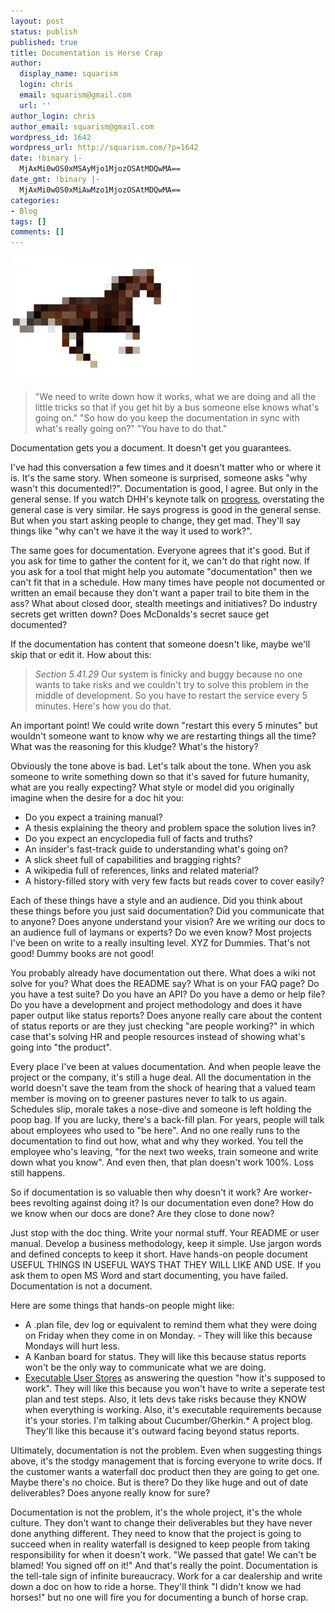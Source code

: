 ```yaml
---
layout: post
status: publish
published: true
title: Documentation is Horse Crap
author:
  display_name: squarism
  login: chris
  email: squarism@gmail.com
  url: ''
author_login: chris
author_email: squarism@gmail.com
wordpress_id: 1642
wordpress_url: http://squarism.com/?p=1642
date: !binary |-
  MjAxMi0wOS0xMSAyMjo1MjozOSAtMDQwMA==
date_gmt: !binary |-
  MjAxMi0wOS0xMiAwMzo1MjozOSAtMDQwMA==
categories:
- Blog
tags: []
comments: []
---
```

![](/uploads/2012/09/doc_horse_crap-300x199.png "doc_horse_crap")

> "We need to write down how it works, what we are doing and all the little tricks so that if you get hit by a bus someone else knows what's going on."
> "So how do you keep the documentation in sync with what's really going on?"
> "You have to do that."

Documentation gets you a document.  It doesn't get you guarantees.

I've had this conversation a few times and it doesn't matter who or where it is.  It's the same story.  When someone is surprised, someone asks "why wasn't this documented!?".  Documentation is good, I agree.  But only in the general sense.  If you watch DHH's keynote talk on [progress](http://www.youtube.com/watch?v=VOFTop3AMZ8), overstating the general case is very similar.  He says progress is good in the general sense.  But when you start asking people to change, they get mad.  They'll say things like "why can't we have it the way it used to work?".

The same goes for documentation.  Everyone agrees that it's good. But if you ask for time to gather the content for it, we can't do that right now.  If you ask for a tool that might help you automate "documentation" then we can't fit that in a schedule.  How many times have people not documented or written an email because they don't want a paper trail to bite them in the ass? What about closed door, stealth meetings and initiatives? Do industry secrets get written down? Does McDonalds's secret sauce get documented?

If the documentation has content that someone doesn't like, maybe we'll skip that or edit it. How about this:

> _Section 5.41.29_
> Our system is finicky and buggy because no one wants to take risks and we couldn't try to solve this problem in the middle of development. So you have to restart the service every 5 minutes. Here's how you do that.

An important point! We could write down "restart this every 5 minutes" but wouldn't someone want to know why we are restarting things all the time? What was the reasoning for this kludge? What's the history?

Obviously the tone above is bad. Let's talk about the tone. When you ask someone to write something down so that it's saved for future humanity, what are you really expecting? What style or model did you originally imagine when the desire for a doc hit you:

*   Do you expect a training manual?
*   A thesis explaining the theory and problem space the solution lives in?
*   Do you expect an encyclopedia full of facts and truths?
*   An insider's fast-track guide to understanding what's going on?
*   A slick sheet full of capabilities and bragging rights?
*   A wikipedia full of references, links and related material?
*   A history-filled story with very few facts but reads cover to cover easily?</p>

Each of these things have a style and an audience.  Did you think about these things before you just said documentation? Did you communicate that to anyone?  Does anyone understand your vision?  Are we writing our docs to an audience full of laymans or experts?  Do we even know?  Most projects I've been on write to a really insulting level.  XYZ for Dummies.  That's not good!  Dummy books are not good!

You probably already have documentation out there.  What does a wiki not solve for you? What does the README say?  What is on your FAQ page? Do you have a test suite? Do you have an API?  Do you have a demo or help file? Do you have a development and project methodology and does it have paper output like status reports?  Does anyone really care about the content of status reports or are they just checking "are people working?" in which case that's solving HR and people resources instead of showing what's going into "the product".

Every place I've been at values documentation.  And when people leave the project or the company, it's still a huge deal.  All the documentation in the world doesn't save the team from the shock of hearing that a valued team member is moving on to greener pastures never to talk to us again.  Schedules slip, morale takes a nose-dive and someone is left holding the poop bag.  If you are lucky, there's a back-fill plan. For years, people will talk about employees who used to "be here".  And no one really runs to the documentation to find out how, what and why they worked.  You tell the employee who's leaving, "for the next two weeks, train someone and write down what you know".  And even then, that plan doesn't work 100%.  Loss still happens.

So if documentation is so valuable then why doesn't it work?  Are worker-bees revolting against doing it?  Is our documentation even done? How do we know when our docs are done?  Are they close to done now?

Just stop with the doc thing. Write your normal stuff.  Your README or user manual.  Develop a business methodology, keep it simple. Use jargon words and defined concepts to keep it short.  Have hands-on people document USEFUL THINGS IN USEFUL WAYS THAT THEY WILL LIKE AND USE.  If you ask them to open MS Word and start documenting, you have failed.  Documentation is not a document.

Here are some things that hands-on people might like:

*   A .plan file, dev log or equivalent to remind them what they were doing on Friday when they come in on Monday. - They will like this because Mondays will hurt less.
*   A Kanban board for status. They will like this because status reports won't be the only way to communicate what we are doing.
*   [Executable User Stores](http://cukes.info/) as answering the question "how it's supposed to work". They will like this because you won't have to write a seperate test plan and test steps. Also, it lets devs take risks because they KNOW when everything is working. Also, it's executable requirements because it's your stories. I'm talking about Cucumber/Gherkin.*   A project blog. They'll like this because it's outward facing beyond status reports.</p>

Ultimately, documentation is not the problem.  Even when suggesting things above, it's the stodgy management that is forcing everyone to write docs.  If the customer wants a waterfall doc product then they are going to get one.  Maybe there's no choice. But is there? Do they like huge and out of date deliverables?  Does anyone really know for sure?

Documentation is not the problem, it's the whole project, it's the whole culture.  They don't want to change their deliverables but they have never done anything different.  They need to know that the project is going to succeed when in reality waterfall is designed to keep people from taking responsibility for when it doesn't work.  "We passed that gate! We can't be blamed! You signed off on it!"  And that's really the point.  Documentation is the tell-tale sign of infinite bureaucracy.  Work for a car dealership and write down a doc on how to ride a horse.  They'll think "I didn't know we had horses!" but no one will fire you for documenting a bunch of horse crap.